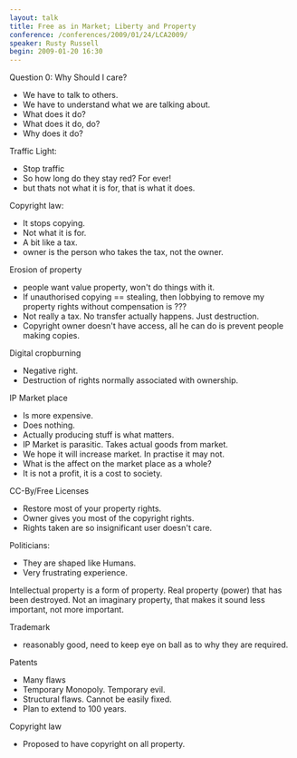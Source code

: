 ```yaml
---
layout: talk
title: Free as in Market; Liberty and Property
conference: /conferences/2009/01/24/LCA2009/
speaker: Rusty Russell
begin: 2009-01-20 16:30
---
```

Question 0: Why Should I care?

* We have to talk to others.
* We have to understand what we are talking about.
* What does it do?
* What does it do, do?
* Why does it do?

Traffic Light:

* Stop traffic
* So how long do they stay red? For ever!
* but thats not what it is for, that is what it does.

Copyright law:

* It stops copying.
* Not what it is for.
* A bit like a tax.
* owner is the person who takes the tax, not the owner.

Erosion of property

* people want value property, won't do things with it.
* If unauthorised copying == stealing, then lobbying to
remove my property rights without compensation is ???
* Not really a tax. No transfer actually happens. Just destruction.
* Copyright owner doesn't have access, all he can do is prevent people making
copies.

Digital cropburning

* Negative right.
* Destruction of rights normally associated with ownership.

IP Market place

* Is more expensive.
* Does nothing.
* Actually producing stuff is what matters.
* IP Market is parasitic. Takes actual goods from market.
* We hope it will increase market. In practise it may not.
* What is the affect on the market place as a whole?
* It is not a profit, it is a cost to society.

CC-By/Free Licenses

* Restore most of your property rights.
* Owner gives you most of the copyright rights.
* Rights taken are so insignificant user doesn't care.

Politicians:

* They are shaped like Humans.
* Very frustrating experience.

Intellectual property is a form of property. Real property (power) that has
been destroyed. Not an imaginary property, that makes it sound less important,
not more important.

Trademark

* reasonably good, need to keep eye on ball as to why they are required.

Patents

* Many flaws
* Temporary Monopoly. Temporary evil.
* Structural flaws. Cannot be easily fixed.
* Plan to extend to 100 years.

Copyright law

* Proposed to have copyright on all property.
